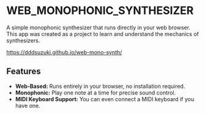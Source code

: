 # WEB_MONOPHONIC_SYNTHESIZER

A simple monophonic synthesizer that runs directly in your web browser. This app was created as a project to learn and understand the mechanics of synthesizers.

https://dddsuzuki.github.io/web-mono-synth/

## Features

- **Web-Based:** Runs entirely in your browser, no installation required.
- **Monophonic:** Play one note at a time for precise sound control.
- **MIDI Keyboard Support:** You can even connect a MIDI keyboard if you have one.

